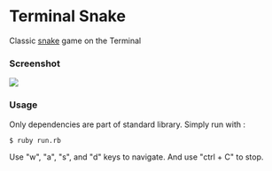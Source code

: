 # Terminal Snake

Classic [snake](https://en.wikipedia.org/wiki/Snake_(video_game)) game on the Terminal

### Screenshot

<img src="http://at1as.github.io/github_repo_assets/terminal-snake.gif">

### Usage

Only dependencies are part of standard library. Simply run with :

```
$ ruby run.rb
```

Use "w", "a", "s", and "d" keys to navigate. And use "ctrl + C" to stop.
